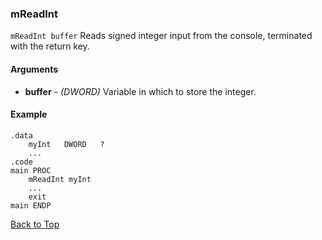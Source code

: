 ### mReadInt
`mReadInt buffer`
Reads signed integer input from the console, terminated with the return key.
#### Arguments
+ **buffer** - _(DWORD)_ Variable in which to store the integer.
#### Example
```
.data
    myInt   DWORD   ?
    ...
.code
main PROC
    mReadInt myInt
    ...
    exit
main ENDP
```

[Back to Top](../CustomMacros.md)
